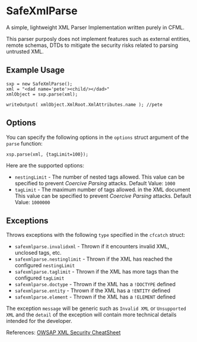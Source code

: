 # SafeXmlParse

A simple, lightweight XML Parser Implementation written purely in CFML. 

This parser purposly does not implement features such as external entities, remote schemas, DTDs to
mitigate the security risks related to parsing untrusted XML.

## Example Usage

	sxp = new SafeXmlParse();
	xml = "<dad name='pete'><child/></dad>"
	xmlObject = sxp.parse(xml);

	writeOutput( xmlObject.XmlRoot.XmlAttributes.name ); //pete

## Options

You can specify the following options in the `options` struct argument of the `parse` function:

	xsp.parse(xml, {tagLimit=100});

Here are the supported options:

* `nestingLimit` - The number of nested tags allowed. This value can be specified to prevent _Coercive Parsing_ attacks. Default Value: `1000`
* `tagLimit` - The maximum number of tags allowed. in the XML document This value can be specified to prevent _Coercive Parsing_ attacks. Default Value: `1000000`


## Exceptions

Throws exceptions with the following `type` specified in the `cfcatch` struct:

* `safexmlparse.invalidxml` - Thrown if it encounters invalid XML, unclosed tags, etc.
* `safexmlparse.nestinglimit` - Thrown if the XML has reached the configured `nestingLimit`
* `safexmlparse.taglimit` - Thrown if the XML has more tags than the configured `tagLimit`
* `safexmlparse.doctype` - Thrown if the XML has a `!DOCTYPE` defined
* `safexmlparse.entity` - Thrown if the XML has a `!ENTITY` defined
* `safexmlparse.element` - Thrown if the XML has a `!ELEMENT` defined

The exception `message` will be generic such as `Invalid XML` or `Unsupported XML` and the `detail` of the exception will contain more technical details intended for the developer.

References: [OWSAP XML Security CheatSheet](https://cheatsheetseries.owasp.org/cheatsheets/XML_Security_Cheat_Sheet.html)
